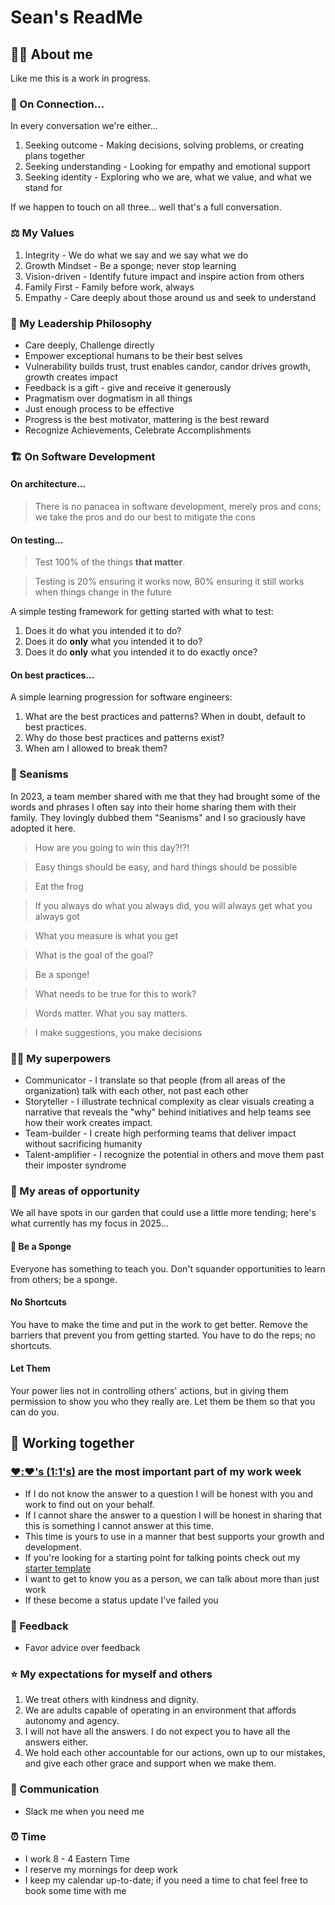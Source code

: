 # Sean's ReadMe

## 👨‍💻 About me

Like me this is a work in progress.

### 🤙 On Connection...

In every conversation we're either...

1. Seeking outcome - Making decisions, solving problems, or creating plans together
2. Seeking understanding - Looking for empathy and emotional support
3. Seeking identity - Exploring who we are, what we value, and what we stand for

If we happen to touch on all three... well that's a full conversation.

### ⚖️ My Values

1. Integrity - We do what we say and we say what we do
2. Growth Mindset - Be a sponge; never stop learning
3. Vision-driven - Identify future impact and inspire action from others
4. Family First - Family before work, always
5. Empathy - Care deeply about those around us and seek to understand

### 🧠 My Leadership Philosophy

* Care deeply, Challenge directly
* Empower exceptional humans to be their best selves
* Vulnerability builds trust, trust enables candor, candor drives growth, growth creates impact
* Feedback is a gift - give and receive it generously
* Pragmatism over dogmatism in all things
* Just enough process to be effective
* Progress is the best motivator, mattering is the best reward
* Recognize Achievements, Celebrate Accomplishments

###  🏗️ On Software Development

#### On architecture...

> There is no panacea in software development, merely pros and cons; we take the pros and do our best to mitigate the cons

#### On testing...

> Test 100% of the things **that matter**.

> Testing is 20% ensuring it works now, 80% ensuring it still works when things change in the future

A simple testing framework for getting started with what to test:

1. Does it do what you intended it to do?
2. Does it do **only** what you intended it to do?
3. Does it do **only** what you intended it to do exactly once?

#### On best practices...

A simple learning progression for software engineers:

1. What are the best practices and patterns? When in doubt, default to best practices.
2. Why do those best practices and patterns exist?
3. When am I allowed to break them?

### 💎 Seanisms

In 2023, a team member shared with me that they had brought some of the words and phrases I often say into their home sharing them with their family. They lovingly dubbed them "Seanisms" and I so graciously have adopted it here.

> How are you going to win this day?!?!

> Easy things should be easy, and hard things should be possible

> Eat the frog

> If you always do what you always did, you will always get what you always got

> What you measure is what you get

> What is the goal of the goal?

> Be a sponge!

> What needs to be true for this to work?

> Words matter. What you say matters.

> I make suggestions, you make decisions

### 🦸‍♂️ My superpowers

* Communicator - I translate so that people (from all areas of the organization) talk with each other, not past each other
* Storyteller - I illustrate technical complexity as clear visuals creating a narrative that reveals the "why" behind initiatives and help teams see how their work creates impact.
* Team-builder - I create high performing teams that deliver impact without sacrificing humanity
* Talent-amplifier - I recognize the potential in others and move them past their imposter syndrome

### 🌱 My areas of opportunity

We all have spots in our garden that could use a little more tending; here's what currently has my focus in 2025...

#### 🧽 Be a Sponge

Everyone has something to teach you. Don't squander opportunities to learn from others; be a sponge.

#### No Shortcuts

You have to make the time and put in the work to get better. Remove the barriers that prevent you from getting started. You have to do the reps; no shortcuts.

#### Let Them

Your power lies not in controlling others' actions, but in giving them permission to show you who they really are. Let them be them so that you can do you.

## 🤝 Working together

### [❤️:❤️'s (1:1's)](one-on-ones.md) are the most important part of my work week

* If I do not know the answer to a question I will be honest with you and work to find out on your behalf.
* If I cannot share the answer to a question I will be honest in sharing that this is something I cannot answer at this time.
* This time is yours to use in a manner that best supports your growth and development.
* If you're looking for a starting point for talking points check out my [starter template](one-on-ones.md)
* I want to get to know you as a person, we can talk about more than just work
* If these become a status update I've failed you

### 🎁 Feedback

* Favor advice over feedback

### ⭐ My expectations for myself and others

1. We treat others with kindness and dignity.
2. We are adults capable of operating in an environment that affords autonomy and agency.
3. I will not have all the answers. I do not expect you to have all the answers either.
4. We hold each other accountable for our actions, own up to our mistakes, and give each other grace and support when we make them.

### 💬 Communication

* Slack me when you need me

### ⏰ Time

* I work 8 - 4 Eastern Time
* I reserve my mornings for deep work
* I keep my calendar up-to-date; if you need a time to chat feel free to book some time with me

